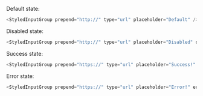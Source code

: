 Default state:

```js
<StyledInputGroup prepend="http://" type="url" placeholder="Default" />
```

Disabled state:

```js
<StyledInputGroup prepend="http://" type="url" placeholder="Disabled" disabled />
```

Success state:

```js
<StyledInputGroup prepend="https://" type="url" placeholder="Success!" success />
```

Error state:

```js
<StyledInputGroup prepend="https://" type="url" placeholder="Error!" error />
```
